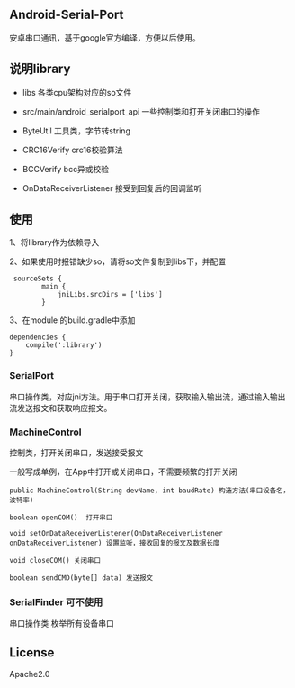 ## Android-Serial-Port
安卓串口通讯，基于google官方编译，方便以后使用。

## 说明library
* libs
各类cpu架构对应的so文件

* src/main/android_serialport_api
一些控制类和打开关闭串口的操作

* ByteUtil
工具类，字节转string

* CRC16Verify
crc16校验算法

* BCCVerify
bcc异或校验

* OnDataReceiverListener
接受到回复后的回调监听

## 使用
1、将library作为依赖导入

2、如果使用时报错缺少so，请将so文件复制到libs下，并配置
```
 sourceSets {
        main {
            jniLibs.srcDirs = ['libs']
        }
```
3、在module 的build.gradle中添加

```
dependencies {
    compile(':library')
}
```
### SerialPort
串口操作类，对应jni方法。用于串口打开关闭，获取输入输出流，通过输入输出流发送报文和获取响应报文。


### MachineControl
控制类，打开关闭串口，发送接受报文

一般写成单例，在App中打开或关闭串口，不需要频繁的打开关闭
```
public MachineControl(String devName, int baudRate) 构造方法(串口设备名，波特率)

boolean openCOM()  打开串口

void setOnDataReceiverListener(OnDataReceiverListener onDataReceiverListener) 设置监听，接收回复的报文及数据长度

void closeCOM() 关闭串口

boolean sendCMD(byte[] data) 发送报文
```
### SerialFinder 可不使用
串口操作类
枚举所有设备串口

## License
Apache2.0
